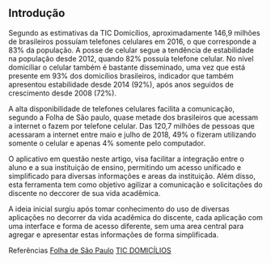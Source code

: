 
## Introdução
Segundo as estimativas da TIC Domicílios, aproximadamente 146,9 milhões de brasileiros
possuíam telefones celulares em 2016, o que corresponde a 83% da população. A posse de
celular segue a tendência de estabilidade na população desde 2012, quando 82% possuía
telefone celular. No nível domiciliar o celular também é bastante disseminado, uma vez
que está presente em 93% dos domicílios brasileiros, indicador que também apresentou
estabilidade desde 2014 (92%), após anos seguidos de crescimento desde 2008 (72%).

A alta disponibilidade de telefones celulares facilita a comunicação, segundo 
a Folha de São paulo, quase metade dos brasileiros que acessam a internet 
o fazem por telefone celular. Das 120,7 milhões de pessoas que acessaram a internet 
entre maio e julho de 2018, 49% o fizeram utilizando somente o celular e 
apenas 4% somente pelo computador.

O aplicativo em questão neste artigo, visa facilitar a integração entre o 
aluno e a sua instituição de ensino, permitindo um acesso unificado e simplificado 
para diversas informações e areas da instituição. Além disso, esta ferramenta tem 
como objetivo agilizar a comunicação e solicitações do discente no deccorer de 
sua vida acadêmica.

A ideia inicial surgiu após tomar conhecimento do uso de diversas aplicações 
no decorrer da vida acadêmica do discente, cada aplicação com uma interface e 
forma de acesso diferente, sem uma area central para agregar e apresentar estas
informações de forma simplificada.  


Referências
[Folha de São Paulo](https://www1.folha.uol.com.br/tec/2018/07/celular-e-mais-utilizado-do-que-computador-para-acessar-internet-no-brasil.shtml)
[TIC DOMICÍLIOS](https://www.cetic.br/media/docs/publicacoes/2/TIC_DOM_2016_LivroEletronico.pdf)
